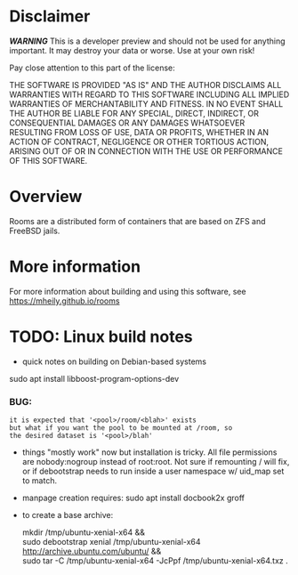 # Disclaimer

**_WARNING_** This is a developer preview and should not be used for
anything important. It may destroy your data or worse. Use at your own risk!

Pay close attention to this part of the license:

  THE SOFTWARE IS PROVIDED "AS IS" AND THE AUTHOR DISCLAIMS ALL WARRANTIES
  WITH REGARD TO THIS SOFTWARE INCLUDING ALL IMPLIED WARRANTIES OF
  MERCHANTABILITY AND FITNESS. IN NO EVENT SHALL THE AUTHOR BE LIABLE FOR
  ANY SPECIAL, DIRECT, INDIRECT, OR CONSEQUENTIAL DAMAGES OR ANY DAMAGES
  WHATSOEVER RESULTING FROM LOSS OF USE, DATA OR PROFITS, WHETHER IN AN
  ACTION OF CONTRACT, NEGLIGENCE OR OTHER TORTIOUS ACTION, ARISING OUT OF
  OR IN CONNECTION WITH THE USE OR PERFORMANCE OF THIS SOFTWARE.


# Overview

Rooms are a distributed form of containers that are based on
ZFS and FreeBSD jails.

# More information

For more information about building and using this software,
see https://mheily.github.io/rooms

# TODO: Linux build notes

- quick notes on building on Debian-based systems

sudo apt install libboost-program-options-dev

### BUG:
	it is expected that '<pool>/room/<blah>' exists
	but what if you want the pool to be mounted at /room, so
	the desired dataset is '<pool>/blah'

- things "mostly work" now but installation is tricky.
All file permissions are nobody:nogroup instead of root:root.
Not sure if remounting / will fix, or if debootstrap needs to run
inside a user namespace w/ uid_map set to match.

- manpage creation requires:
	sudo apt install docbook2x groff

- to create a base archive:

	mkdir /tmp/ubuntu-xenial-x64 && \
	sudo debootstrap xenial /tmp/ubuntu-xenial-x64 http://archive.ubuntu.com/ubuntu/ && \
	sudo tar -C /tmp/ubuntu-xenial-x64 -JcPpf /tmp/ubuntu-xenial-x64.txz .

